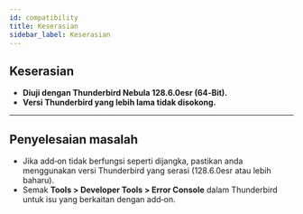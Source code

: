 ```yaml
---
id: compatibility
title: Keserasian
sidebar_label: Keserasian
---
```


## Keserasian

- **Diuji dengan Thunderbird Nebula 128.6.0esr (64‑Bit).**
- **Versi Thunderbird yang lebih lama tidak disokong.**

---

## Penyelesaian masalah

- Jika add‑on tidak berfungsi seperti dijangka, pastikan anda menggunakan versi Thunderbird yang serasi (128.6.0esr atau lebih baharu).
- Semak **Tools > Developer Tools > Error Console** dalam Thunderbird untuk isu yang berkaitan dengan add‑on.

